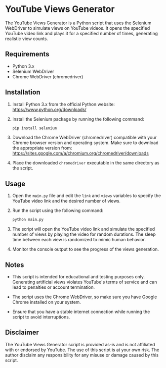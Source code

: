 # YouTube Views Generator

The YouTube Views Generator is a Python script that uses the Selenium WebDriver to simulate views on YouTube videos. It opens the specified YouTube video link and plays it for a specified number of times, generating realistic view counts.

## Requirements

- Python 3.x
- Selenium WebDriver
- Chrome WebDriver (chromedriver)

## Installation

1. Install Python 3.x from the official Python website: https://www.python.org/downloads/

2. Install the Selenium package by running the following command:

    ```bash
    pip install selenium
    ```

3. Download the Chrome WebDriver (chromedriver) compatible with your Chrome browser version and operating system. Make sure to download the appropriate version from: https://sites.google.com/a/chromium.org/chromedriver/downloads

4. Place the downloaded `chromedriver` executable in the same directory as the script.

## Usage

1. Open the `main.py` file and edit the `link` and `views` variables to specify the YouTube video link and the desired number of views.

2. Run the script using the following command:

    ```bash
    python main.py
    ```

3. The script will open the YouTube video link and simulate the specified number of views by playing the video for random durations. The sleep time between each view is randomized to mimic human behavior.

4. Monitor the console output to see the progress of the views generation.

## Notes

- This script is intended for educational and testing purposes only. Generating artificial views violates YouTube's terms of service and can lead to penalties or account termination.

- The script uses the Chrome WebDriver, so make sure you have Google Chrome installed on your system.

- Ensure that you have a stable internet connection while running the script to avoid interruptions.

## Disclaimer

The YouTube Views Generator script is provided as-is and is not affiliated with or endorsed by YouTube. The use of this script is at your own risk. The author disclaim any responsibility for any misuse or damage caused by this script.


